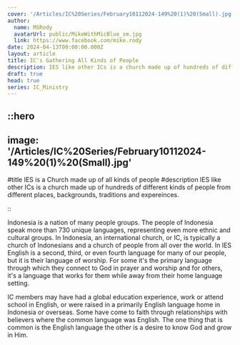 ```yaml
---
cover: '/Articles/IC%20Series/February10112024-149%20(1)%20(Small).jpg'
author:
  name: MSRody
  avatarUrl: public/MikeWithMicBlue_sm.jpg
  link: https://www.facebook.com/mike.rody
date: 2024-04-13T00:00:00.000Z
layout: article
title: IC's Gathering All Kinds of People
description: IES like other ICs is a church made up of hundreds of different kinds of people from different places, backgrounds, traditions and expereinces.
draft: true
head: true
series: IC_Ministry
---
```


::hero
---
image: '/Articles/IC%20Series/February10112024-149%20(1)%20(Small).jpg'
---

#title
IES is a Church made up of all kinds of people
#description
IES like other ICs is a church made up of hundreds of different kinds of people from different places, backgrounds, traditions and expereinces.

::

Indonesia is a nation of many people groups. The people of Indonesia speak more than 730 unique languages, representing even more ethnic and cultural groups. In Indonesia, an international church, or IC, is typically a church of Indonesians and a church of people from all over the world. In IES English is a second, third, or even fourth language for many of our people, but it is their language of worship. <!--more-->For some it's the primary language through which they connect to God in prayer and worship and for others, it's a language that works for them while away from their home language setting. 

IC members may have had a global education experience, work or attend school in English, or were raised in a primarily English language home in Indonesia or overseas. Some have come to faith through relationships with believers where the common language was English. The one thing that is common is the English language the other is a desire to know God and grow in Him.
